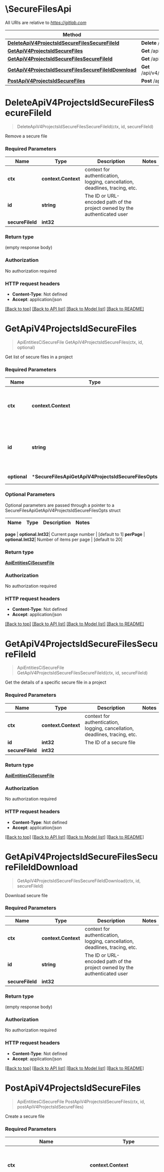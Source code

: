 # \SecureFilesApi

All URIs are relative to *https://gitlab.com*

Method | HTTP request | Description
------------- | ------------- | -------------
[**DeleteApiV4ProjectsIdSecureFilesSecureFileId**](SecureFilesApi.md#DeleteApiV4ProjectsIdSecureFilesSecureFileId) | **Delete** /api/v4/projects/{id}/secure_files/{secure_file_id} | 
[**GetApiV4ProjectsIdSecureFiles**](SecureFilesApi.md#GetApiV4ProjectsIdSecureFiles) | **Get** /api/v4/projects/{id}/secure_files | 
[**GetApiV4ProjectsIdSecureFilesSecureFileId**](SecureFilesApi.md#GetApiV4ProjectsIdSecureFilesSecureFileId) | **Get** /api/v4/projects/{id}/secure_files/{secure_file_id} | 
[**GetApiV4ProjectsIdSecureFilesSecureFileIdDownload**](SecureFilesApi.md#GetApiV4ProjectsIdSecureFilesSecureFileIdDownload) | **Get** /api/v4/projects/{id}/secure_files/{secure_file_id}/download | 
[**PostApiV4ProjectsIdSecureFiles**](SecureFilesApi.md#PostApiV4ProjectsIdSecureFiles) | **Post** /api/v4/projects/{id}/secure_files | 


# **DeleteApiV4ProjectsIdSecureFilesSecureFileId**
> DeleteApiV4ProjectsIdSecureFilesSecureFileId(ctx, id, secureFileId)


Remove a secure file

### Required Parameters

Name | Type | Description  | Notes
------------- | ------------- | ------------- | -------------
 **ctx** | **context.Context** | context for authentication, logging, cancellation, deadlines, tracing, etc.
  **id** | **string**| The ID or URL-encoded path of the project owned by the         authenticated user | 
  **secureFileId** | **int32**|  | 

### Return type

 (empty response body)

### Authorization

No authorization required

### HTTP request headers

 - **Content-Type**: Not defined
 - **Accept**: application/json

[[Back to top]](#) [[Back to API list]](../README.md#documentation-for-api-endpoints) [[Back to Model list]](../README.md#documentation-for-models) [[Back to README]](../README.md)

# **GetApiV4ProjectsIdSecureFiles**
> ApiEntitiesCiSecureFile GetApiV4ProjectsIdSecureFiles(ctx, id, optional)


Get list of secure files in a project

### Required Parameters

Name | Type | Description  | Notes
------------- | ------------- | ------------- | -------------
 **ctx** | **context.Context** | context for authentication, logging, cancellation, deadlines, tracing, etc.
  **id** | **string**| The ID or URL-encoded path of the project owned by the         authenticated user | 
 **optional** | ***SecureFilesApiGetApiV4ProjectsIdSecureFilesOpts** | optional parameters | nil if no parameters

### Optional Parameters
Optional parameters are passed through a pointer to a SecureFilesApiGetApiV4ProjectsIdSecureFilesOpts struct

Name | Type | Description  | Notes
------------- | ------------- | ------------- | -------------

 **page** | **optional.Int32**| Current page number | [default to 1]
 **perPage** | **optional.Int32**| Number of items per page | [default to 20]

### Return type

[**ApiEntitiesCiSecureFile**](API_Entities_Ci_SecureFile.md)

### Authorization

No authorization required

### HTTP request headers

 - **Content-Type**: Not defined
 - **Accept**: application/json

[[Back to top]](#) [[Back to API list]](../README.md#documentation-for-api-endpoints) [[Back to Model list]](../README.md#documentation-for-models) [[Back to README]](../README.md)

# **GetApiV4ProjectsIdSecureFilesSecureFileId**
> ApiEntitiesCiSecureFile GetApiV4ProjectsIdSecureFilesSecureFileId(ctx, id, secureFileId)


Get the details of a specific secure file in a project

### Required Parameters

Name | Type | Description  | Notes
------------- | ------------- | ------------- | -------------
 **ctx** | **context.Context** | context for authentication, logging, cancellation, deadlines, tracing, etc.
  **id** | **int32**| The ID of a secure file | 
  **secureFileId** | **int32**|  | 

### Return type

[**ApiEntitiesCiSecureFile**](API_Entities_Ci_SecureFile.md)

### Authorization

No authorization required

### HTTP request headers

 - **Content-Type**: Not defined
 - **Accept**: application/json

[[Back to top]](#) [[Back to API list]](../README.md#documentation-for-api-endpoints) [[Back to Model list]](../README.md#documentation-for-models) [[Back to README]](../README.md)

# **GetApiV4ProjectsIdSecureFilesSecureFileIdDownload**
> GetApiV4ProjectsIdSecureFilesSecureFileIdDownload(ctx, id, secureFileId)


Download secure file

### Required Parameters

Name | Type | Description  | Notes
------------- | ------------- | ------------- | -------------
 **ctx** | **context.Context** | context for authentication, logging, cancellation, deadlines, tracing, etc.
  **id** | **string**| The ID or URL-encoded path of the project owned by the         authenticated user | 
  **secureFileId** | **int32**|  | 

### Return type

 (empty response body)

### Authorization

No authorization required

### HTTP request headers

 - **Content-Type**: Not defined
 - **Accept**: application/json

[[Back to top]](#) [[Back to API list]](../README.md#documentation-for-api-endpoints) [[Back to Model list]](../README.md#documentation-for-models) [[Back to README]](../README.md)

# **PostApiV4ProjectsIdSecureFiles**
> ApiEntitiesCiSecureFile PostApiV4ProjectsIdSecureFiles(ctx, id, postApiV4ProjectsIdSecureFiles)


Create a secure file

### Required Parameters

Name | Type | Description  | Notes
------------- | ------------- | ------------- | -------------
 **ctx** | **context.Context** | context for authentication, logging, cancellation, deadlines, tracing, etc.
  **id** | **string**| The ID or URL-encoded path of the project owned by the         authenticated user | 
  **postApiV4ProjectsIdSecureFiles** | [**PostApiV4ProjectsIdSecureFiles**](PostApiV4ProjectsIdSecureFiles.md)|  | 

### Return type

[**ApiEntitiesCiSecureFile**](API_Entities_Ci_SecureFile.md)

### Authorization

No authorization required

### HTTP request headers

 - **Content-Type**: application/json
 - **Accept**: application/json

[[Back to top]](#) [[Back to API list]](../README.md#documentation-for-api-endpoints) [[Back to Model list]](../README.md#documentation-for-models) [[Back to README]](../README.md)

